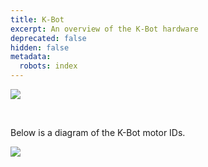 ```yaml
---
title: K-Bot
excerpt: An overview of the K-Bot hardware
deprecated: false
hidden: false
metadata:
  robots: index
---
```

![](https://files.readme.io/f342919fd0d862b05216582c496c6806892613703e6e85fe684a5a7440226d9b-image.png)

<br />

Below is a diagram of the K-Bot motor IDs.

<Image align="center" src="https://files.readme.io/be469ece05fa55b37e811cdc7b3eff1d639fcc5a1dea715f38c50fee0347f5d7-kbot.png" />